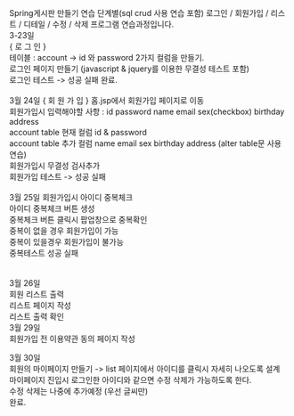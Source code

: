 Spring게시판 만들기 연습 단계별(sql crud 사용 연습 포함) 로그인 / 회원가입 / 리스트 / 디테일 / 수정 / 삭제 프로그램 연습과정입니다. 
<br>
3-23일
<br>
{ 로 그 인 } 
<br>
테이블 : account -> id 와 password 2가지 컬럼을 만들기.
<br>
로그인 페이지 만들기 (javascript & jquery를 이용한 무결성 테스트 포함)
<br>
로그인 테스트 -> 성공 실패 완료.
<br>
<br>
3월 24일 
{ 회 원 가 입 }
홈.jsp에서 회원가입 페이지로 이동
<br>
회원가입시 입력해야할 사항 : id password name email sex(checkbox) birthday address 
<br>
account table 현재 컬럼 id & password
<br>
account table 추가 컬럼 name email sex birthday address  (alter table문 사용 연습)
<br>
회원가입시 무결성 검사추가
<br>
회원가입 테스트 -> 성공 실패 
<br>
<br>
3월 25일
회원가입시 아이디 중복체크
<br>
아이디 중복체크 버튼 생성
<br>
중복체크 버튼 클릭시 팝업창으로 중복확인
<br>
중복이 없을 경우 회원가입이 가능
<br>
중복이 있을경우 회원가입이 불가능
<br>
중복테스트 성공 실패  
<br>
<br>
3월 26일
<br>
회원 리스트 출력
<br>
리스트 페이지 작성
<br>
리스트 출력 확인 
<br>
3월 29일
<br>
회원가입 전 이용약관 동의 페이지 작성
<br>

3월 30일
<br>
회원의 마이페이지 만들기 -> list 페이지에서 아이디를 클릭시 자세히 나오도록 설계
<br>
마이페이지 진입시 로그인한 아이디와 같으면 수정 삭제가 가능하도록 한다.
<br>
수정 삭제는 나중에 추가예정 (우선 글씨만)
<br>
완료.
